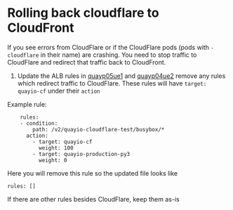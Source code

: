 # Rolling back cloudflare to CloudFront

If you see errors from CloudFlare or if the CloudFlare pods (pods with `-cloudflare` in their name) are crashing. You need to stop traffic to CloudFlare and redirect that traffic back to CloudFront.

1. Update the ALB rules in [quayp05ue1]() and [quayp04ue2]() remove any rules which redirect traffic to CloudFlare. These rules will have `target: quayio-cf` under their `action` 

Example rule:

```
    rules:
    - condition:
        path: /v2/quayio-cloudflare-test/busybox/*
      action:
        - target: quayio-cf
          weight: 100
        - target: quayio-production-py3
          weight: 0
```

Here you will remove this rule so the updated file looks like

```
rules: []
```

If there are other rules besides CloudFlare, keep them as-is